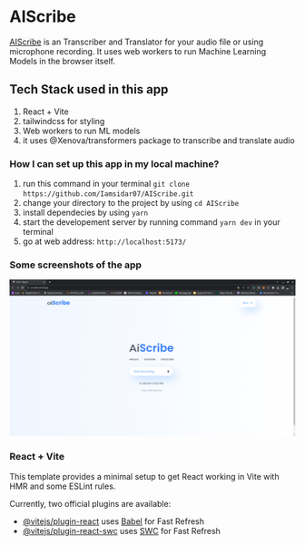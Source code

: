 # AIScribe


[AIScribe](https://ai-scribe.vercel.app/) is an Transcriber and Translator for your audio file or using microphone recording.
It uses web workers to run Machine Learning Models in the browser itself.

## Tech Stack used in this app
1. React + Vite
2. tailwindcss for styling
3. Web workers to run ML models
4. it uses @Xenova/transformers package to transcribe and translate audio

### How I can set up this app in my local machine?
1. run this command in your terminal ```git clone https://github.com/Iamsidar07/AIScribe.git```
2. change your directory to the project by using ```cd AIScribe```
3. install dependecies by using ```yarn```
4. start the developement server by running command ```yarn dev``` in your terminal
5. go at web address:  ```http://localhost:5173/``` 

### Some screenshots of the app

[![AIScribe,AIScribe home page](/src/assets/showcase.png)](https://ai-scribe.vercel.app)

### React + Vite

This template provides a minimal setup to get React working in Vite with HMR and some ESLint rules.

Currently, two official plugins are available:

- [@vitejs/plugin-react](https://github.com/vitejs/vite-plugin-react/blob/main/packages/plugin-react/README.md) uses [Babel](https://babeljs.io/) for Fast Refresh
- [@vitejs/plugin-react-swc](https://github.com/vitejs/vite-plugin-react-swc) uses [SWC](https://swc.rs/) for Fast Refresh
